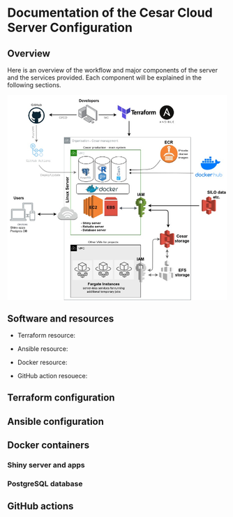 # Documentation of the Cesar Cloud Server Configuration
## Overview

Here is an overview of the workflow and major components of the server
and the services provided. Each component will be explained in the
following sections.

<img src="AWS_architecture.jpg" width="700" style="display: block; margin: auto;" />

## Software and resources

-   Terraform resource:

-   Ansible resource:

-   Docker resource:

-   GitHub action resouece:

## Terraform configuration

## Ansible configuration

## Docker containers

### Shiny server and apps

### PostgreSQL database

## GitHub actions
